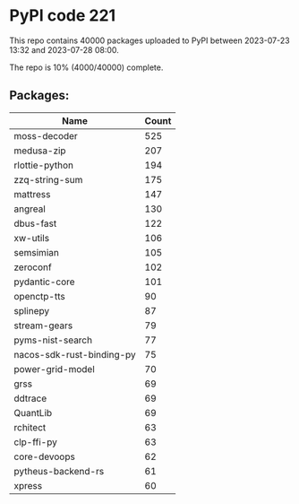 # PyPI code 221

This repo contains 40000 packages uploaded to PyPI between 
2023-07-23 13:32 and 2023-07-28 08:00.

The repo is 10% (4000/40000) complete.

## Packages:

| Name  | Count |
| ----- | ----- |
| moss-decoder | 525 |
| medusa-zip | 207 |
| rlottie-python | 194 |
| zzq-string-sum | 175 |
| mattress | 147 |
| angreal | 130 |
| dbus-fast | 122 |
| xw-utils | 106 |
| semsimian | 105 |
| zeroconf | 102 |
| pydantic-core | 101 |
| openctp-tts | 90 |
| splinepy | 87 |
| stream-gears | 79 |
| pyms-nist-search | 77 |
| nacos-sdk-rust-binding-py | 75 |
| power-grid-model | 70 |
| grss | 69 |
| ddtrace | 69 |
| QuantLib | 69 |
| rchitect | 63 |
| clp-ffi-py | 63 |
| core-devoops | 62 |
| pytheus-backend-rs | 61 |
| xpress | 60 |


